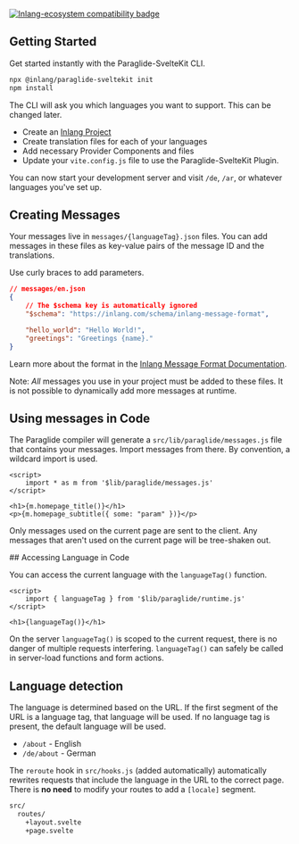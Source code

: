 [![Inlang-ecosystem compatibility badge](https://cdn.jsdelivr.net/gh/opral/monorepo@main/inlang/assets/md-badges/inlang.svg)](https://inlang.com)

## Getting Started

Get started instantly with the Paraglide-SvelteKit CLI.

```bash
npx @inlang/paraglide-sveltekit init
npm install
```

The CLI will ask you which languages you want to support. This can be changed later.

- Create an [Inlang Project](https://inlang.com/documentation/concept/project)
- Create translation files for each of your languages
- Add necessary Provider Components and files
- Update your `vite.config.js` file to use the Paraglide-SvelteKit Plugin.

You can now start your development server and visit `/de`, `/ar`, or whatever languages you've set up.

## Creating Messages

Your messages live in `messages/{languageTag}.json` files. You can add messages in these files as key-value pairs of the message ID and the translations.

Use curly braces to add parameters.

```json
// messages/en.json
{
	// The $schema key is automatically ignored
	"$schema": "https://inlang.com/schema/inlang-message-format",

	"hello_world": "Hello World!",
	"greetings": "Greetings {name}."
}
```

Learn more about the format in the [Inlang Message Format Documentation](https://inlang.com/m/reootnfj/plugin-inlang-messageFormat).

Note: _All_ messages you use in your project must be added to these files. It is not possible to dynamically add more messages at runtime.

## Using messages in Code

The Paraglide compiler will generate a `src/lib/paraglide/messages.js` file that contains your messages. Import messages from there. By convention, a wildcard import is used.

```svelte
<script>
	import * as m from '$lib/paraglide/messages.js'
</script>

<h1>{m.homepage_title()}</h1>
<p>{m.homepage_subtitle({ some: "param" })}</p>
```

Only messages used on the current page are sent to the client. Any messages that aren't used on the current page will be tree-shaken out.

## Accessing Language in Code

You can access the current language with the `languageTag()` function. 

```svelte
<script>
	import { languageTag } from '$lib/paraglide/runtime.js'
</script>

<h1>{languageTag()}</h1>
```

On the server `languageTag()` is scoped to the current request, there is no danger of multiple requests interfering. `languageTag()` can safely be called in server-load functions and form actions.

## Language detection 

The language is determined based on the URL. If the first segment of the URL is a language tag, that language will be used. If no language tag is present, the default language will be used.

- `/about` - English
- `/de/about` - German

The `reroute` hook in `src/hooks.js` (added automatically) automatically rewrites requests that include the language in the URL to the correct page. There is **no need** to modify your routes to add a `[locale]` segment.

```fs
src/
  routes/
	+layout.svelte
	+page.svelte
```
